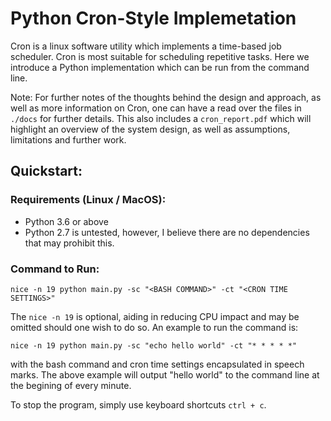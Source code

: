 # Python Cron-Style Implemetation
Cron is a linux software utility which implements a time-based job scheduler. Cron is most suitable for scheduling repetitive tasks. Here we introduce a Python implementation which can be run from the command line.

Note: For further notes of the thoughts behind the design and approach, as well as more information on Cron, one can have a 
read over the files in `./docs` for further details. This also includes a `cron_report.pdf` which will highlight an overview of the system design, as well as assumptions, limitations and further work.


## Quickstart:

### Requirements (Linux / MacOS):
- Python 3.6 or above
- Python 2.7 is untested, however, I believe there are no dependencies that may
prohibit this.

### Command to Run:
```
nice -n 19 python main.py -sc "<BASH COMMAND>" -ct "<CRON TIME SETTINGS>" 
```
The `nice -n 19` is optional, aiding in reducing CPU impact and may be omitted
should one wish to do so. An example to run the command is:
```
nice -n 19 python main.py -sc "echo hello world" -ct "* * * * *"
```
with the bash command and cron time settings encapsulated in speech marks. The above example will output "hello world" to the command line at the begining of every minute.

To stop the program, simply use keyboard shortcuts `ctrl + c`.
